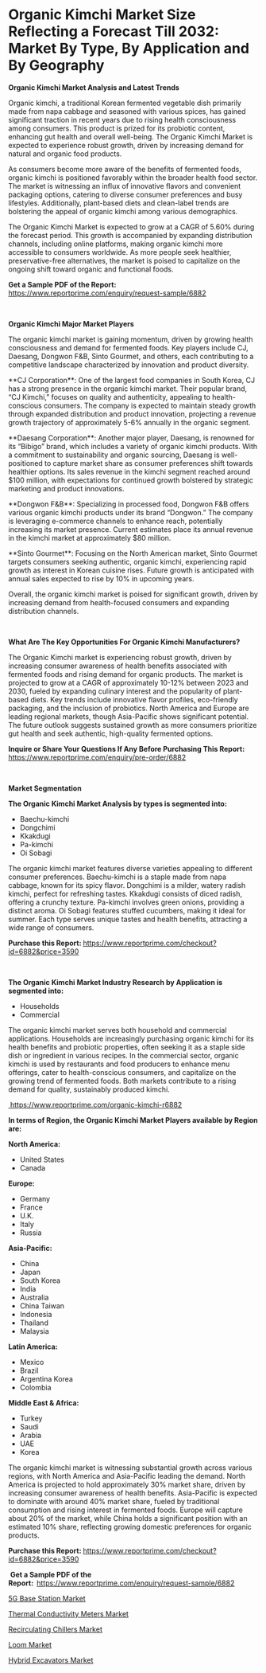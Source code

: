<p><h1>Organic Kimchi Market Size Reflecting a Forecast Till 2032: Market By Type, By Application and By Geography</h1></p><p><strong>Organic Kimchi Market Analysis and Latest Trends</strong></p>
<p><p>Organic kimchi, a traditional Korean fermented vegetable dish primarily made from napa cabbage and seasoned with various spices, has gained significant traction in recent years due to rising health consciousness among consumers. This product is prized for its probiotic content, enhancing gut health and overall well-being. The Organic Kimchi Market is expected to experience robust growth, driven by increasing demand for natural and organic food products. </p><p>As consumers become more aware of the benefits of fermented foods, organic kimchi is positioned favorably within the broader health food sector. The market is witnessing an influx of innovative flavors and convenient packaging options, catering to diverse consumer preferences and busy lifestyles. Additionally, plant-based diets and clean-label trends are bolstering the appeal of organic kimchi among various demographics.</p><p>The Organic Kimchi Market is expected to grow at a CAGR of 5.60% during the forecast period. This growth is accompanied by expanding distribution channels, including online platforms, making organic kimchi more accessible to consumers worldwide. As more people seek healthier, preservative-free alternatives, the market is poised to capitalize on the ongoing shift toward organic and functional foods.</p></p>
<p><strong>Get a Sample PDF of the Report:&nbsp;</strong> <a href="https://www.reportprime.com/enquiry/request-sample/6882?utm_campaign=3444&utm_medium=2&utm_source=Github&utm_content=ia&utm_term=19032025&utm_id=organic-kimchi">https://www.reportprime.com/enquiry/request-sample/6882</a></p>
<p>&nbsp;</p>
<p><strong>Organic Kimchi Major Market Players</strong></p>
<p><p>The organic kimchi market is gaining momentum, driven by growing health consciousness and demand for fermented foods. Key players include CJ, Daesang, Dongwon F&B, Sinto Gourmet, and others, each contributing to a competitive landscape characterized by innovation and product diversity.</p><p>**CJ Corporation**: One of the largest food companies in South Korea, CJ has a strong presence in the organic kimchi market. Their popular brand, “CJ Kimchi,” focuses on quality and authenticity, appealing to health-conscious consumers. The company is expected to maintain steady growth through expanded distribution and product innovation, projecting a revenue growth trajectory of approximately 5-6% annually in the organic segment.</p><p>**Daesang Corporation**: Another major player, Daesang, is renowned for its “Bibigo” brand, which includes a variety of organic kimchi products. With a commitment to sustainability and organic sourcing, Daesang is well-positioned to capture market share as consumer preferences shift towards healthier options. Its sales revenue in the kimchi segment reached around $100 million, with expectations for continued growth bolstered by strategic marketing and product innovations.</p><p>**Dongwon F&B**: Specializing in processed food, Dongwon F&B offers various organic kimchi products under its brand “Dongwon.” The company is leveraging e-commerce channels to enhance reach, potentially increasing its market presence. Current estimates place its annual revenue in the kimchi market at approximately $80 million.</p><p>**Sinto Gourmet**: Focusing on the North American market, Sinto Gourmet targets consumers seeking authentic, organic kimchi, experiencing rapid growth as interest in Korean cuisine rises. Future growth is anticipated with annual sales expected to rise by 10% in upcoming years.</p><p>Overall, the organic kimchi market is poised for significant growth, driven by increasing demand from health-focused consumers and expanding distribution channels.</p></p>
<p>&nbsp;</p>
<p><strong>What Are The Key Opportunities For Organic Kimchi Manufacturers?</strong></p>
<p><p>The Organic Kimchi market is experiencing robust growth, driven by increasing consumer awareness of health benefits associated with fermented foods and rising demand for organic products. The market is projected to grow at a CAGR of approximately 10-12% between 2023 and 2030, fueled by expanding culinary interest and the popularity of plant-based diets. Key trends include innovative flavor profiles, eco-friendly packaging, and the inclusion of probiotics. North America and Europe are leading regional markets, though Asia-Pacific shows significant potential. The future outlook suggests sustained growth as more consumers prioritize gut health and seek authentic, high-quality fermented options.</p></p>
<p><strong>Inquire or Share Your Questions If Any Before Purchasing This Report:</strong> <a href="https://www.reportprime.com/enquiry/pre-order/6882?utm_campaign=3444&utm_medium=2&utm_source=Github&utm_content=ia&utm_term=19032025&utm_id=organic-kimchi">https://www.reportprime.com/enquiry/pre-order/6882</a></p>
<p>&nbsp;</p>
<p><strong>Market Segmentation</strong></p>
<p><strong>The Organic Kimchi Market Analysis by types is segmented into:</strong></p>
<p><ul><li>Baechu-kimchi</li><li>Dongchimi</li><li>Kkakdugi</li><li>Pa-kimchi</li><li>Oi Sobagi</li></ul></p>
<p><p>The organic kimchi market features diverse varieties appealing to different consumer preferences. Baechu-kimchi is a staple made from napa cabbage, known for its spicy flavor. Dongchimi is a milder, watery radish kimchi, perfect for refreshing tastes. Kkakdugi consists of diced radish, offering a crunchy texture. Pa-kimchi involves green onions, providing a distinct aroma. Oi Sobagi features stuffed cucumbers, making it ideal for summer. Each type serves unique tastes and health benefits, attracting a wide range of consumers.</p></p>
<p><strong>Purchase this Report:&nbsp;</strong><a href="https://www.reportprime.com/checkout?id=6882&price=3590&utm_campaign=3444&utm_medium=2&utm_source=Github&utm_content=ia&utm_term=19032025&utm_id=organic-kimchi">https://www.reportprime.com/checkout?id=6882&price=3590</a></p>
<p>&nbsp;</p>
<p><strong>The Organic Kimchi Market Industry Research by Application is segmented into:</strong></p>
<p><ul><li>Households</li><li>Commercial</li></ul></p>
<p><p>The organic kimchi market serves both household and commercial applications. Households are increasingly purchasing organic kimchi for its health benefits and probiotic properties, often seeking it as a staple side dish or ingredient in various recipes. In the commercial sector, organic kimchi is used by restaurants and food producers to enhance menu offerings, cater to health-conscious consumers, and capitalize on the growing trend of fermented foods. Both markets contribute to a rising demand for quality, sustainably produced kimchi.</p></p>
<p><a href="https://www.reportprime.com/organic-kimchi-r6882?utm_campaign=3444&utm_medium=2&utm_source=Github&utm_content=ia&utm_term=19032025&utm_id=organic-kimchi">&nbsp;https://www.reportprime.com/organic-kimchi-r6882</a></p>
<p><strong>In terms of Region, the Organic Kimchi Market Players available by Region are:</strong></p>
<p>
    <p> <strong> North America: </strong>
        <ul>
            <li>United States</li>
            <li>Canada</li>
        </ul>
        </p> 
    <p> <strong> Europe: </strong>
        <ul>
            <li>Germany</li>
            <li>France</li>
            <li>U.K.</li>
            <li>Italy</li>
            <li>Russia</li>
        </ul>
        </p> 
    <p> <strong> Asia-Pacific: </strong>
        <ul>
            <li>China</li>
            <li>Japan</li>
            <li>South Korea</li>
            <li>India</li>
            <li>Australia</li>
            <li>China Taiwan</li>
            <li>Indonesia</li>
            <li>Thailand</li>
            <li>Malaysia</li>
        </ul>
        </p> 
    <p> <strong> Latin America: </strong>
        <ul>
            <li>Mexico</li>
            <li>Brazil</li>
            <li>Argentina Korea</li>
            <li>Colombia</li>
        </ul>
        </p> 
    <p> <strong> Middle East & Africa: </strong>
        <ul>
            <li>Turkey</li>
            <li>Saudi</li>
            <li>Arabia</li>
            <li>UAE</li>
            <li>Korea</li>
        </ul>
    </p>
    </p>
<p><p>The organic kimchi market is witnessing substantial growth across various regions, with North America and Asia-Pacific leading the demand. North America is projected to hold approximately 30% market share, driven by increasing consumer awareness of health benefits. Asia-Pacific is expected to dominate with around 40% market share, fueled by traditional consumption and rising interest in fermented foods. Europe will capture about 20% of the market, while China holds a significant position with an estimated 10% share, reflecting growing domestic preferences for organic products.</p></p>
<p><strong>Purchase this Report: </strong><a href="https://www.reportprime.com/checkout?id=6882&price=3590&utm_campaign=3444&utm_medium=2&utm_source=Github&utm_content=ia&utm_term=19032025&utm_id=organic-kimchi">https://www.reportprime.com/checkout?id=6882&price=3590</a></p>
<p>&nbsp;<strong>Get a Sample PDF of the Report:&nbsp;&nbsp;</strong><a href="https://www.reportprime.com/enquiry/request-sample/6882?utm_campaign=3444&utm_medium=2&utm_source=Github&utm_content=ia&utm_term=19032025&utm_id=organic-kimchi">https://www.reportprime.com/enquiry/request-sample/6882</a></p>
<p><strong></strong></p>
<p><p><a href="https://www.linkedin.com/pulse/projected-growth-revenue-5g-base-station-market-134-cagr-from-6hwle?utm_campaign=3444&utm_medium=2&utm_source=Github&utm_content=ia&utm_term=19032025&utm_id=organic-kimchi">5G Base Station Market</a></p><p><a href="https://www.linkedin.com/pulse/thermal-conductivity-meters-market-dynamics-application-types-nufic?utm_campaign=3444&utm_medium=2&utm_source=Github&utm_content=ia&utm_term=19032025&utm_id=organic-kimchi">Thermal Conductivity Meters Market</a></p><p><a href="https://www.linkedin.com/pulse/disruption-innovation-recirculating-chillers-industry-rw55c?utm_campaign=3444&utm_medium=2&utm_source=Github&utm_content=ia&utm_term=19032025&utm_id=organic-kimchi">Recirculating Chillers Market</a></p><p><a href="https://www.linkedin.com/pulse/loom-market-forecast-highlights-2025-2032-analytics-trends-mq5ic?utm_campaign=3444&utm_medium=2&utm_source=Github&utm_content=ia&utm_term=19032025&utm_id=organic-kimchi">Loom Market</a></p><p><a href="https://www.linkedin.com/pulse/market-size-growth-projections-hybrid-excavators-industry-9bnse?utm_campaign=3444&utm_medium=2&utm_source=Github&utm_content=ia&utm_term=19032025&utm_id=organic-kimchi">Hybrid Excavators Market</a></p></p>
